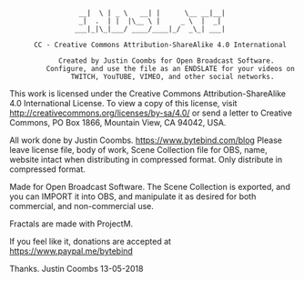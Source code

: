 
                     __|  \ | _ \   __| |      \__ __|__| 
                     _|  .  | |  |\__ \ |     _ \  |  _|  
                    ___|_|\_|___/ ____/____|_/  _\_| ___| 

          CC - Creative Commons Attribution-ShareAlike 4.0 International

                Created by Justin Coombs for Open Broadcast Software.
             Configure, and use the file as an ENDSLATE for your videos on
                   TWITCH, YouTUBE, VIMEO, and other social networks.

This work is licensed under the Creative Commons Attribution-ShareAlike 4.0 International License. To view a copy of this license, visit http://creativecommons.org/licenses/by-sa/4.0/ or send a letter to Creative Commons, PO Box 1866, Mountain View, CA 94042, USA.

All work done by Justin Coombs. https://www.bytebind.com/blog
Please leave license file, body of work, Scene Collection file for OBS, name, website intact when distributing in compressed format. Only distribute in compressed format.

Made for Open Broadcast Software. The Scene Collection is exported, and you can IMPORT it into OBS, and manipulate it as desired for both commercial, and non-commercial use.

Fractals are made with ProjectM.

If you feel like it, donations are accepted at https://www.paypal.me/bytebind

Thanks.
Justin Coombs
13-05-2018
